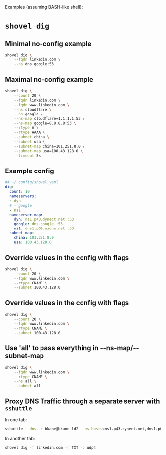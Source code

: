 Examples (assuming BASH-like shell):

# `shovel dig`

## Minimal no-config example

```bash
shovel dig \
    --fqdn linkedin.com \
    --ns dns.google:53
```

## Maximal no-config example

```bash
shovel dig \
    --count 20 \
    --fqdn linkedin.com \
    --fqdn www.linkedin.com \
    --ns cloudflare \
    --ns google \
    --ns-map cloudflare=1.1.1.1:53 \
    --ns-map google=8.8.8.8:53 \
    --rtype A \
    --rtype AAAA \
    --subnet china \
    --subnet usa \
    --subnet-map china=101.251.8.0 \
    --subnet-map usa=100.43.128.0 \
    --timeout 5s
```

## Example config

```yaml
## ~/.config/shovel.yaml
dig:
  count: 10
  nameservers:
  - dyn
  # - google
  - ns1
  nameserver-map:
    dyn: ns1.p43.dynect.net.:53
    google: dns.google.:53
    ns1: dns1.p09.nsone.net.:53
  subnet-map:
    china: 101.251.8.0
    usa: 100.43.128.0
```

## Override values in the config with flags

```bash
shovel dig \
    --count 20 \
    --fqdn www.linkedin.com \
    --rtype CNAME \
    --subnet 100.43.128.0
```

## Override values in the config with flags

```bash
shovel dig \
    --count 20 \
    --fqdn www.linkedin.com \
    --rtype CNAME \
    --subnet 100.43.128.0
```

## Use 'all' to pass everything in --ns-map/--subnet-map

```bash
shovel dig \
    --fqdn www.linkedin.com \
    --rtype CNAME \
    --ns all \
    --subnet all
```

## Proxy DNS Traffic through a separate server with `sshuttle`

In one tab:
```bash
sshuttle --dns -r bkane@bkane-ld2 --ns-hosts=ns1.p43.dynect.net,dns1.p09.nsone.net,ns1-42.azure-dns.com. 0/0:53 ::/0:53
```

In another tab:

```bash
shovel dig -f linkedin.com -r TXT -p udp4
```

